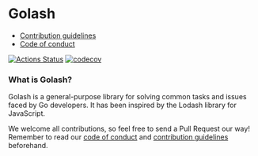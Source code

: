 # Golash

* [Contribution guidelines](https://github.com/achhapolia10/golash/blob/master/CONTRIBUTING.md)
* [Code of conduct](https://github.com/achhapolia10/golash/blob/master/CODE_OF_CONDUCT.md)

[![Actions Status](https://github.com/achhapolia10/golash/workflows/CI/badge.svg)](https://github.com/achhapolia10/golash/actions)
[![codecov](https://codecov.io/gh/achhapolia10/golash/branch/master/graph/badge.svg)](https://codecov.io/gh/achhapolia10/golash/)


### What is Golash?

Golash is a general-purpose library for solving common tasks and issues faced by Go developers. It has been inspired by the Lodash library for JavaScript.

We welcome all contributions, so feel free to send a Pull Request our way! Remember to read our [code of conduct](https://github.com/achhapolia10/golash/blob/master/CODE_OF_CONDUCT.md) and [contribution guidelines](https://github.com/achhapolia10/golash/blob/master/CONTRIBUTING.md) beforehand.
